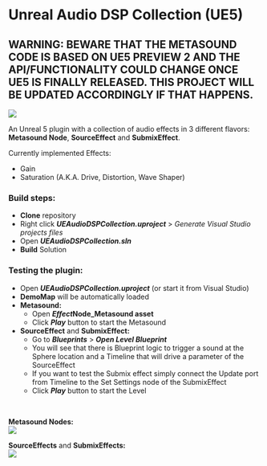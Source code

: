 # Unreal Audio DSP Collection (UE5)

## WARNING: BEWARE THAT THE METASOUND CODE IS BASED ON UE5 PREVIEW 2 AND THE API/FUNCTIONALITY COULD CHANGE ONCE UE5 IS FINALLY RELEASED. THIS PROJECT WILL BE UPDATED ACCORDINGLY IF THAT HAPPENS.

![](https://user-images.githubusercontent.com/7047334/157249193-f3bbc3ca-d5ad-4e6f-a86b-b728568a224e.png)

An Unreal 5 plugin with a collection of audio effects in 3 different flavors: **Metasound Node**, **SourceEffect** and **SubmixEffect**.

Currently implemented Effects:
- Gain
- Saturation (A.K.A. Drive, Distortion, Wave Shaper)

### Build steps:
- **Clone** repository
- Right click ***UEAudioDSPCollection.uproject*** > *Generate Visual Studio projects files*
- Open ***UEAudioDSPCollection.sln***
- **Build** Solution


### Testing the plugin:
- Open ***UEAudioDSPCollection.uproject*** (or start it from Visual Studio)
- **DemoMap** will be automatically loaded
- **Metasound:**
    - Open ***Effect*Node_Metasound asset**
    - Click ***Play*** button to start the Metasound
- **SourceEffect** and **SubmixEffect:**
    - Go to ***Blueprints*** > ***Open Level Blueprint***
    - You will see that there is Blueprint logic to trigger a sound at the Sphere location and a Timeline that will drive a parameter of the SourceEffect
    - If you want to test the Submix effect simply connect the Update port from Timeline to the Set Settings node of the SubmixEffect
    - Click ***Play*** button to start the Level

<br/>

**Metasound Nodes:**
<br/>
![](https://user-images.githubusercontent.com/7047334/157324269-b15c6576-a2e8-44e4-ae47-749d0e74e795.gif)

**SourceEffects** and **SubmixEffects:**
<br/>
![](https://user-images.githubusercontent.com/7047334/153764367-56818e60-eb33-4430-a6c6-ea74028368f7.gif)
